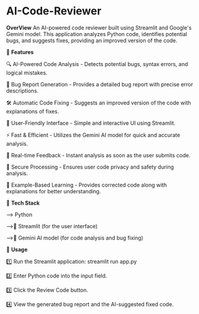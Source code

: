 # AI-Code-Reviewer

**OverView**
An AI-powered code reviewer built using Streamlit and Google's Gemini model. This application analyzes Python code, identifies potential bugs, and suggests fixes, providing an improved version of the code.

🌟 **Features**

🔍 AI-Powered Code Analysis - Detects potential bugs, syntax errors, and logical mistakes.

📝 Bug Report Generation - Provides a detailed bug report with precise error descriptions.

🛠️ Automatic Code Fixing - Suggests an improved version of the code with explanations of fixes.

🎨 User-Friendly Interface - Simple and interactive UI using Streamlit.

⚡ Fast & Efficient - Utilizes the Gemini AI model for quick and accurate analysis.

🔄 Real-time Feedback - Instant analysis as soon as the user submits code.

🔑 Secure Processing - Ensures user code privacy and safety during analysis.

📄 Example-Based Learning - Provides corrected code along with explanations for better understanding.

🔧 **Tech Stack**

--> Python

-->🎨 Streamlit (for the user interface)

-->🤖 Gemini AI model (for code analysis and bug fixing)

🚀 **Usage**

1️⃣ Run the Streamlit application:
        streamlit run app.py
        
2️⃣ Enter Python code into the input field.

3️⃣ Click the Review Code button.

4️⃣ View the generated bug report and the AI-suggested fixed code.
